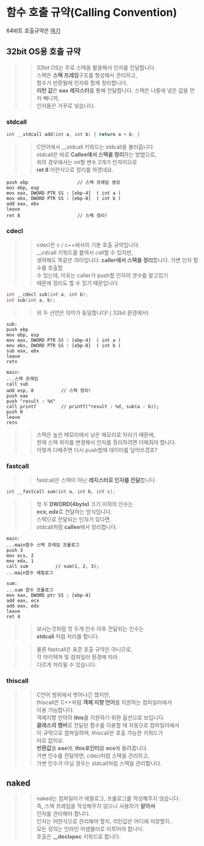 # 함수 호출 규약(Calling Convention)

64비트 호출규약은 [여기](https://github.com/Nighthom/Files/blob/main/Study/C/lesson/%ED%95%A8%EC%88%98/64%EB%B9%84%ED%8A%B8%20%ED%98%B8%EC%B6%9C%20%EA%B7%9C%EC%95%BD.md)

## 32bit OS용 호출 규약
>> 32bit OS는 주로 스택을 활용해서 인자를 전달합니다.  
>> 스택은 **스택 프레임**구조를 형성해서 관리하고,  
>> 함수가 반환될때 인자와 함께 정리합니다.  
>> **리턴 값**은 **eax 레지스터**를 통해 전달합니다. 
>> 스택은 나중에 넣은 값을 먼저 빼니까,  
>> 인자들은 거꾸로 넣습니다.   

### stdcall
```C
int __stdcall add(int a, int b) { return a + b; }
```
>> C언어에서 \_\_stdcall 키워드는 stdcall을 불러옵니다.  
>> stdcall은 바로 **Callee에서 스택을 정리**하는 방법으로,   
>> 위의 경우에서는 int형 변수 2개가 인자이므로   
>> **ret 8** 이런식으로 정리를 하겠네요.  
```ASM
push ebp                  // 스택 프레임 생성
mov ebp, esp
mov eax, DWORD PTR SS : [ebp-4]  ( int a )
mov ebx, DWORD PTR SS : [ebp-8]  ( int b )
add eax, ebx
leave
ret 8                     // 스택 정리!
```
### cdecl
>> cdecl은 c / c++에서의 기본 호출 규약입니다.  
>> \_\_cdcall 키워드를 붙여서 call할 수 있지만,  
>> 생략해도 똑같은 의미입니다.
>> **caller에서 스택을 정리**합니다. 가변 인자 함수를 호출할  
>> 수 있는데, 이유는 caller가 push할 인자의 갯수를 알고있기  
>> 때문에 정리도 할 수 있기 때문입니다.  
```C
int __cdecl sub(int a, int b);
int sub(int a, b);
```
>> 위 두 선언은 의미가 동일합니다! ( 32bit 환경에서)
```ASM
sub:
push ebp
mov ebp, esp
mov eax, DWORD PTR SS : [ebp-4]  ( int a )
mov ebx, DWORD PTR SS : [ebp-8]  ( int b )
sub eax, ebx
leave
retn

main:
...스택 프레임
call sub
add esp, 8          // 스택 정리! 
push eax
push "result : %d" 
call printf         // printf("result : %d, sub(a - b));
push 0
leave 
retn
```
>> 스택은 높은 메모리에서 낮은 메모리로 자라기 때문에,   
>> 현재 스택 위치를 변경해서 인자를 정리하려면 더해줘야 합니다.    
>> 이렇게 더해주면 다시 push할때 데이터를 덮어쓰겠죠?  

### fastcall
>> fastcall은 스택이 아닌 **레지스터로 인자를 전달**합니다.  
```C
int __fastcall sum(int a, int b, int c);
```
>> 첫 두 **DWORD(4byte)** 크기 이하의 인수는   
>> **ecx, edx**로 전달하는 방식입니다.   
>> 스택으로 전달되는 인자가 있다면,  
>> stdcall처럼 **callee**에서 정리합니다.  

```ASM
main: 
...main함수 스택 프레임 프롤로그
push 3
mov ecx, 2
mov edx, 1
call sum          // sum(1, 2, 3);
...main함수 에필로그

sum:
...sum 함수 프롤로그
mov eax, DWORD ptr SS : [ebp-4]
add eax, ecx
add eax, edx
leave
ret 4
```
>> 보시는것처럼 첫 두개 인수 이후 전달되는 인수는    
>> **stdcall** 처럼 처리를 합니다.  

>> 물론 fastcall은 표준 호출 규약은 아니므로,    
>> 각 아키텍쳐 및 컴파일러 환경에 따라   
>> 다르게 처리될 수 있습니다.  

### thiscall

>> C언어 범위에서 벗어나긴 했지만,  
>> thiscall은 C++처럼 **객체 지향 언어**를 지원하는 컴파일러에서    
>> 이용 가능합니다.    
>> 객체지향 언어의 **this**를 지원하기 위한 옵션으로 보입니다.    
>> **클래스의 멤버**로 전달된 함수를 이용할 때 자동으로 컴파일러에서    
>> 이 규약으로 컴파일하며,  thiscall은 호출 가능한 키워드가    
>> 따로 없어요.  
>> **반환값**을 **eax**에, **this포인터**를 **ecx**에 돌려줍니다.  
>> 가변 인수를 전달하면, cdecl처럼 스택을 관리하고,   
>> 가변 인수가 아닐 경우는 stdcall처럼 스택을 관리합니다.  

## naked

>> naked는 컴파일러가 에필로그, 프롤로그를 작성해주지 않습니다.    
>> 즉, 스택 프레임을 작성해주지 않으니 사용자가 __알아서__      
>> 인자를 관리해야 합니다.    
>> 인자는 어떤식으로 관리해야 할지, 리턴값은 어디에 저장할지..    
>> 모든 정의는 인라인 어셈블러로 이루어야 합니다.    
>> 호출은 __\_\_declspec__ 키워드로 합니다.  

